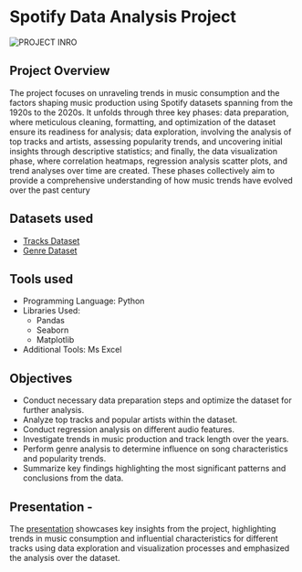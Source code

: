 # Spotify Data Analysis Project

![PROJECT INRO](https://github.com/subrotodutta21/SPOTIFY-DA-PROJECT/assets/154901284/6ec9e95b-f0c4-4cc6-bb52-d8a3897c693b)


## Project Overview
The project focuses on unraveling trends in music consumption and the factors shaping music production using Spotify datasets spanning from the 1920s to the 2020s. It unfolds through three key phases: data preparation, where meticulous cleaning, formatting, and optimization of the dataset ensure its readiness for analysis; data exploration, involving the analysis of top tracks and artists, assessing popularity trends, and uncovering initial insights through descriptive statistics; and finally, the data visualization phase, where correlation heatmaps, regression analysis scatter plots, and trend analyses over time are created. These phases collectively aim to provide a comprehensive understanding of how music trends have evolved over the past century

## Datasets used

- [Tracks Dataset](https://www.kaggle.com/datasets/lehaknarnauli/spotify-datasets)
- [Genre Dataset](https://www.kaggle.com/datasets/zaheenhamidani/ultimate-spotify-tracks-db)

## Tools used
-  Programming Language: Python
-  Libraries Used:
    - Pandas
    -  Seaborn
    - Matplotlib
- Additional Tools: Ms Excel
## Objectives

- Conduct necessary data preparation steps and optimize the dataset for further analysis.
- Analyze top tracks and popular artists within the dataset.
- Conduct regression analysis on different audio features.
- Investigate trends in music production and track length over the years.
- Perform genre analysis to determine  influence on song characteristics and popularity trends.
- Summarize key findings highlighting the most significant patterns and conclusions from the data.

## Presentation -
The [presentation](https://github.com/user-attachments/files/16430098/Spotify.DA.Presentation.pdf) showcases key insights from the project, highlighting trends in music consumption and influential characteristics for different tracks using data exploration and visualization processes and emphasized the analysis over the dataset.


